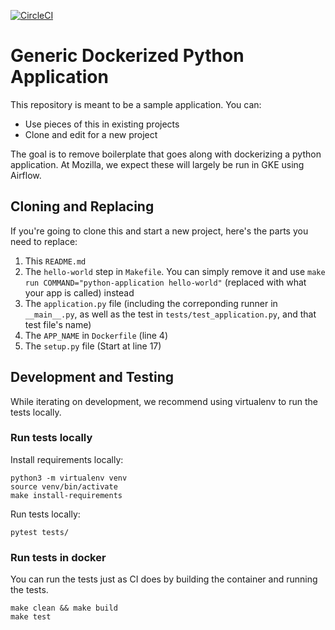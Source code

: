[![CircleCI](https://circleci.com/gh/fbertsch/generic-python-docker.svg?style=svg)](https://circleci.com/gh/fbertsch/generic-python-docker)

# Generic Dockerized Python Application

This repository is meant to be a sample application. You can:
- Use pieces of this in existing projects
- Clone and edit for a new project

The goal is to remove boilerplate that goes along with dockerizing
a python application. At Mozilla, we expect these will largely
be run in GKE using Airflow.

## Cloning and Replacing

If you're going to clone this and start a new project, here's the parts you need to replace:
1. This `README.md`
2. The `hello-world` step in `Makefile`. You can simply remove it and use `make run COMMAND="python-application hello-world"`
   (replaced with what your app is called) instead
3. The `application.py` file (including the correponding runner in `__main__.py`,
   as well as the test in `tests/test_application.py`, and that test file's name)
4. The `APP_NAME` in `Dockerfile` (line 4)
5. The `setup.py` file (Start at line 17)

## Development and Testing

While iterating on development, we recommend using virtualenv
to run the tests locally.

### Run tests locally

Install requirements locally:
```
python3 -m virtualenv venv
source venv/bin/activate
make install-requirements
```

Run tests locally:
```
pytest tests/
```

### Run tests in docker

You can run the tests just as CI does by building the container
and running the tests.

```
make clean && make build
make test
```
